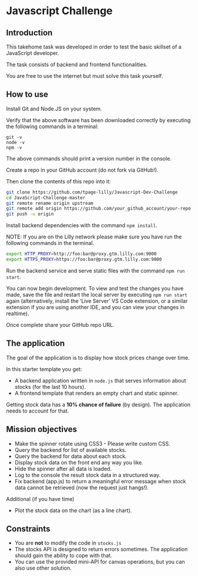 # Javascript Challenge 


## Introduction

This takehome task was developed in order to test the basic skillset of a JavaScript developer.

The task consists of backend and frontend functionalities.

You are free to use the internet but must solve this task yourself.

## How to use

Install Git and Node.JS on your system.

Verify that the above software has been downloaded correctly by executing the following commands in a terminal:

`git -v`\
`node -v`\
`npm -v`

The above commands should print a version number in the console.


Create a repo in your GitHub account (do not fork via GitHub!).

Then clone the contents of this repo into it:
```sh
git clone https://github.com/tpage-lilly/Javascript-Dev-Challenge
cd JavaScript-Challenge-master
git remote rename origin upstream
git remote add origin https://github.com/your_github_account/your-repo.git
git push -u origin
```

Install backend dependencies with the command `npm install`.

NOTE: If you are on the Lilly network please make sure you have run the following commands in the terminal.
```bash
export HTTP_PROXY=http://foo:bar@proxy.gtm.lilly.com:9000 
export HTTPS_PROXY=https://foo:bar@proxy.gtm.lilly.com:9000
```
 
Run the backend service and serve static files with the command `npm run start`.

You can now begin development. To view and test the changes you have made, save the file and restart the local server by executing `npm run start` again (alternatively, install the ‘Live Server’ VS Code extension, or a similar extension if you are using another IDE, and you can view your changes in realtime).

Once complete share your GitHub repo URL.

## The application

The goal of the application is to display how stock prices change over time.

In this starter template you get:
* A backend application written in `node.js` that serves information about stocks (for the last 10 hours).
* A frontend template that renders an empty chart and static spinner.

Getting stock data has a **10% chance of failure** (by design). The application needs to account for that.

## Mission objectives

* Make the spinner rotate using CSS3 - Please write custom CSS.
* Query the backend for list of available stocks.
* Query the backend for data about each stock.
* Display stock data on the front end any way you like.
* Hide the spinner after all data is loaded.
* Log to the console the result stock data in a structured way.
* Fix backend (app.js) to return a meaningful error message when stock data cannot be retrieved (now the request just hangs!).

Additional (if you have time)
* Plot the stock data on the chart (as a line chart).

## Constraints
* You are **not** to modify the code in `stocks.js`
* The stocks API is designed to return errors sometimes. The application should gain the ability to cope with that.
* You can use the provided mini-API for canvas operations, but you can also use other solution.
